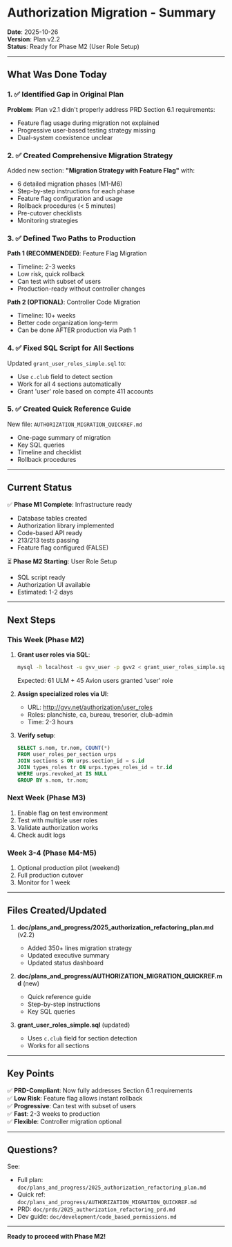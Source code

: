 # Authorization Migration - Summary

**Date**: 2025-10-26  
**Version**: Plan v2.2  
**Status**: Ready for Phase M2 (User Role Setup)

---

## What Was Done Today

### 1. ✅ Identified Gap in Original Plan

**Problem**: Plan v2.1 didn't properly address PRD Section 6.1 requirements:
- Feature flag usage during migration not explained
- Progressive user-based testing strategy missing
- Dual-system coexistence unclear

### 2. ✅ Created Comprehensive Migration Strategy

Added new section: **"Migration Strategy with Feature Flag"** with:
- 6 detailed migration phases (M1-M6)
- Step-by-step instructions for each phase
- Feature flag configuration and usage
- Rollback procedures (< 5 minutes)
- Pre-cutover checklists
- Monitoring strategies

### 3. ✅ Defined Two Paths to Production

**Path 1 (RECOMMENDED)**: Feature Flag Migration
- Timeline: 2-3 weeks
- Low risk, quick rollback
- Can test with subset of users
- Production-ready without controller changes

**Path 2 (OPTIONAL)**: Controller Code Migration  
- Timeline: 10+ weeks
- Better code organization long-term
- Can be done AFTER production via Path 1

### 4. ✅ Fixed SQL Script for All Sections

Updated `grant_user_roles_simple.sql` to:
- Use `c.club` field to detect section
- Work for all 4 sections automatically
- Grant 'user' role based on compte 411 accounts

### 5. ✅ Created Quick Reference Guide

New file: `AUTHORIZATION_MIGRATION_QUICKREF.md`
- One-page summary of migration
- Key SQL queries
- Timeline and checklist
- Rollback procedures

---

## Current Status

✅ **Phase M1 Complete**: Infrastructure ready
- Database tables created
- Authorization library implemented
- Code-based API ready
- 213/213 tests passing
- Feature flag configured (FALSE)

⏳ **Phase M2 Starting**: User Role Setup
- SQL script ready
- Authorization UI available
- Estimated: 1-2 days

---

## Next Steps

### This Week (Phase M2)

1. **Grant user roles via SQL**:
   ```bash
   mysql -h localhost -u gvv_user -p gvv2 < grant_user_roles_simple.sql
   ```
   Expected: 61 ULM + 45 Avion users granted 'user' role

2. **Assign specialized roles via UI**:
   - URL: http://gvv.net/authorization/user_roles
   - Roles: planchiste, ca, bureau, tresorier, club-admin
   - Time: 2-3 hours

3. **Verify setup**:
   ```sql
   SELECT s.nom, tr.nom, COUNT(*) 
   FROM user_roles_per_section urps
   JOIN sections s ON urps.section_id = s.id
   JOIN types_roles tr ON urps.types_roles_id = tr.id
   WHERE urps.revoked_at IS NULL
   GROUP BY s.nom, tr.nom;
   ```

### Next Week (Phase M3)

1. Enable flag on test environment
2. Test with multiple user roles
3. Validate authorization works
4. Check audit logs

### Week 3-4 (Phase M4-M5)

1. Optional production pilot (weekend)
2. Full production cutover
3. Monitor for 1 week

---

## Files Created/Updated

1. **doc/plans_and_progress/2025_authorization_refactoring_plan.md** (v2.2)
   - Added 350+ lines migration strategy
   - Updated executive summary
   - Updated status dashboard
   
2. **doc/plans_and_progress/AUTHORIZATION_MIGRATION_QUICKREF.md** (new)
   - Quick reference guide
   - Step-by-step instructions
   - Key SQL queries

3. **grant_user_roles_simple.sql** (updated)
   - Uses `c.club` field for section detection
   - Works for all sections

---

## Key Points

✅ **PRD-Compliant**: Now fully addresses Section 6.1 requirements  
✅ **Low Risk**: Feature flag allows instant rollback  
✅ **Progressive**: Can test with subset of users  
✅ **Fast**: 2-3 weeks to production  
✅ **Flexible**: Controller migration optional  

---

## Questions?

See:
- Full plan: `doc/plans_and_progress/2025_authorization_refactoring_plan.md`
- Quick ref: `doc/plans_and_progress/AUTHORIZATION_MIGRATION_QUICKREF.md`
- PRD: `doc/prds/2025_authorization_refactoring_prd.md`
- Dev guide: `doc/development/code_based_permissions.md`

---

**Ready to proceed with Phase M2!**
